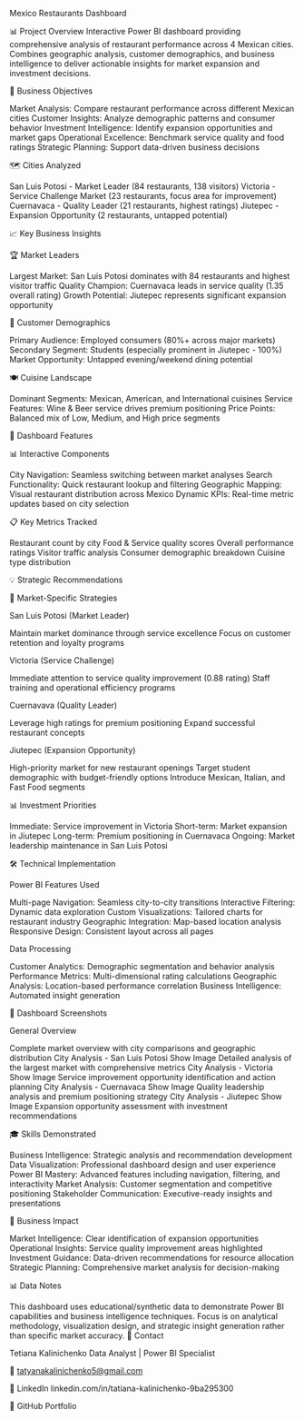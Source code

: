 Mexico Restaurants Dashboard

📊 Project Overview
Interactive Power BI dashboard providing comprehensive analysis of restaurant performance across 4 Mexican cities. Combines geographic analysis, customer demographics, and business intelligence to deliver actionable insights for market expansion and investment decisions.

🎯 Business Objectives

Market Analysis: Compare restaurant performance across different Mexican cities
Customer Insights: Analyze demographic patterns and consumer behavior
Investment Intelligence: Identify expansion opportunities and market gaps
Operational Excellence: Benchmark service quality and food ratings
Strategic Planning: Support data-driven business decisions

🗺️ Cities Analyzed

San Luis Potosi - Market Leader (84 restaurants, 138 visitors)
Victoria - Service Challenge Market (23 restaurants, focus area for improvement)
Cuernavaca - Quality Leader (21 restaurants, highest ratings)
Jiutepec - Expansion Opportunity (2 restaurants, untapped potential)

📈 Key Business Insights

🏆 Market Leaders

Largest Market: San Luis Potosi dominates with 84 restaurants and highest visitor traffic
Quality Champion: Cuernavaca leads in service quality (1.35 overall rating)
Growth Potential: Jiutepec represents significant expansion opportunity

👥 Customer Demographics

Primary Audience: Employed consumers (80%+ across major markets)
Secondary Segment: Students (especially prominent in Jiutepec - 100%)
Market Opportunity: Untapped evening/weekend dining potential

🍽️ Cuisine Landscape

Dominant Segments: Mexican, American, and International cuisines
Service Features: Wine & Beer service drives premium positioning
Price Points: Balanced mix of Low, Medium, and High price segments

🎨 Dashboard Features

📊 Interactive Components

City Navigation: Seamless switching between market analyses
Search Functionality: Quick restaurant lookup and filtering
Geographic Mapping: Visual restaurant distribution across Mexico
Dynamic KPIs: Real-time metric updates based on city selection

📋 Key Metrics Tracked

Restaurant count by city
Food & Service quality scores
Overall performance ratings
Visitor traffic analysis
Consumer demographic breakdown
Cuisine type distribution

💡 Strategic Recommendations

🎯 Market-Specific Strategies

San Luis Potosi (Market Leader)

Maintain market dominance through service excellence
Focus on customer retention and loyalty programs

Victoria (Service Challenge)

Immediate attention to service quality improvement (0.88 rating)
Staff training and operational efficiency programs

Cuernavava (Quality Leader)

Leverage high ratings for premium positioning
Expand successful restaurant concepts

Jiutepec (Expansion Opportunity)

High-priority market for new restaurant openings
Target student demographic with budget-friendly options
Introduce Mexican, Italian, and Fast Food segments

📊 Investment Priorities

Immediate: Service improvement in Victoria
Short-term: Market expansion in Jiutepec
Long-term: Premium positioning in Cuernavaca
Ongoing: Market leadership maintenance in San Luis Potosi

🛠️ Technical Implementation

Power BI Features Used

Multi-page Navigation: Seamless city-to-city transitions
Interactive Filtering: Dynamic data exploration
Custom Visualizations: Tailored charts for restaurant industry
Geographic Integration: Map-based location analysis
Responsive Design: Consistent layout across all pages

Data Processing

Customer Analytics: Demographic segmentation and behavior analysis
Performance Metrics: Multi-dimensional rating calculations
Geographic Analysis: Location-based performance correlation
Business Intelligence: Automated insight generation

📸 Dashboard Screenshots

General Overview

Complete market overview with city comparisons and geographic distribution
City Analysis - San Luis Potosi
Show Image
Detailed analysis of the largest market with comprehensive metrics
City Analysis - Victoria
Show Image
Service improvement opportunity identification and action planning
City Analysis - Cuernavaca
Show Image
Quality leadership analysis and premium positioning strategy
City Analysis - Jiutepec
Show Image
Expansion opportunity assessment with investment recommendations

🎓 Skills Demonstrated

Business Intelligence: Strategic analysis and recommendation development
Data Visualization: Professional dashboard design and user experience
Power BI Mastery: Advanced features including navigation, filtering, and interactivity
Market Analysis: Customer segmentation and competitive positioning
Stakeholder Communication: Executive-ready insights and presentations

🚀 Business Impact

Market Intelligence: Clear identification of expansion opportunities
Operational Insights: Service quality improvement areas highlighted
Investment Guidance: Data-driven recommendations for resource allocation
Strategic Planning: Comprehensive market analysis for decision-making

📊 Data Notes

This dashboard uses educational/synthetic data to demonstrate Power BI capabilities and business intelligence techniques. Focus is on analytical methodology, visualization design, and strategic insight generation rather than specific market accuracy.
📧 Contact

Tetiana Kalinichenko
Data Analyst | Power BI Specialist

📧 tatyanakalinichenko5@gmail.com

🔗 LinkedIn  linkedin.com/in/tatiana-kalinichenko-9ba295300

💼 GitHub Portfolio
